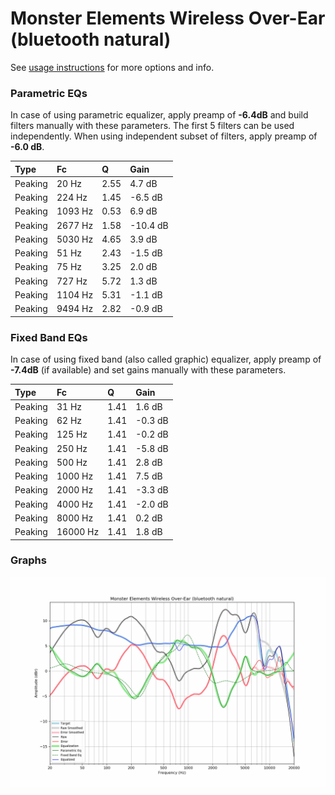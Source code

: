 # Monster Elements Wireless Over-Ear (bluetooth natural)
See [usage instructions](https://github.com/jaakkopasanen/AutoEq#usage) for more options and info.

### Parametric EQs
In case of using parametric equalizer, apply preamp of **-6.4dB** and build filters manually
with these parameters. The first 5 filters can be used independently.
When using independent subset of filters, apply preamp of **-6.0 dB**.

| Type    | Fc      |    Q | Gain     |
|:--------|:--------|:-----|:---------|
| Peaking | 20 Hz   | 2.55 | 4.7 dB   |
| Peaking | 224 Hz  | 1.45 | -6.5 dB  |
| Peaking | 1093 Hz | 0.53 | 6.9 dB   |
| Peaking | 2677 Hz | 1.58 | -10.4 dB |
| Peaking | 5030 Hz | 4.65 | 3.9 dB   |
| Peaking | 51 Hz   | 2.43 | -1.5 dB  |
| Peaking | 75 Hz   | 3.25 | 2.0 dB   |
| Peaking | 727 Hz  | 5.72 | 1.3 dB   |
| Peaking | 1104 Hz | 5.31 | -1.1 dB  |
| Peaking | 9494 Hz | 2.82 | -0.9 dB  |

### Fixed Band EQs
In case of using fixed band (also called graphic) equalizer, apply preamp of **-7.4dB**
(if available) and set gains manually with these parameters.

| Type    | Fc       |    Q | Gain    |
|:--------|:---------|:-----|:--------|
| Peaking | 31 Hz    | 1.41 | 1.6 dB  |
| Peaking | 62 Hz    | 1.41 | -0.3 dB |
| Peaking | 125 Hz   | 1.41 | -0.2 dB |
| Peaking | 250 Hz   | 1.41 | -5.8 dB |
| Peaking | 500 Hz   | 1.41 | 2.8 dB  |
| Peaking | 1000 Hz  | 1.41 | 7.5 dB  |
| Peaking | 2000 Hz  | 1.41 | -3.3 dB |
| Peaking | 4000 Hz  | 1.41 | -2.0 dB |
| Peaking | 8000 Hz  | 1.41 | 0.2 dB  |
| Peaking | 16000 Hz | 1.41 | 1.8 dB  |

### Graphs
![](./Monster%20Elements%20Wireless%20Over-Ear%20(bluetooth%20natural).png)